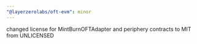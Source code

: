 ```yaml
---
"@layerzerolabs/oft-evm": minor
---
```


changed license for MintBurnOFTAdapter and periphery contracts to MIT from UNLICENSED
